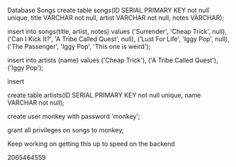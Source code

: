 Database Songs
create table songs(ID SERIAL PRIMARY KEY not null unique, title VARCHAR not null, artist VARCHAR not null, notes VARCHAR);

insert into songs(title, artist, notes) values ('Surrender', 'Cheap Trick', null), ('Can I Kick It?', 'A Tribe Called Quest', null), ('Lust For Life', 'Iggy Pop', null), ('The Passenger', 'Iggy Pop', 'This one is weird');

insert into artists (name) values ('Cheap Trick'), ('A Tribe Called Quest'), ('Iggy Pop');

insert 

create table artists(ID SERIAL PRIMARY KEY not null unique, name VARCHAR not null);

create user monkey with password 'monkey';

grant all privileges on songs to monkey;

Keep working on getting this up to speed on the backend

2065464559
